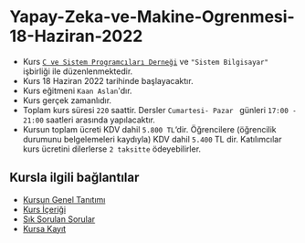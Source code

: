 # Yapay-Zeka-ve-Makine-Ogrenmesi-18-Haziran-2022

+ Kurs [`C ve Sistem Programcıları Derneği`](http://www.csystem.org/) ve `"Sistem Bilgisayar"` işbirliği ile düzenlenmektedir.
+ Kurs 18 Haziran 2022 tarihinde başlayacaktır.
+ Kurs eğitmeni `Kaan Aslan`'dır.
+ Kurs gerçek zamanlıdır.
+ Toplam kurs süresi `220` saattir. Dersler `Cumartesi- Pazar ` günleri `17:00 - 21:00` saatleri arasında yapılacaktır.
+ Kursun toplam ücreti KDV dahil `5.800 TL`‘dir. Öğrencilere (öğrencilik durumunu belgelemeleri kaydıyla) KDV dahil `5.400` TL dir. Katılımcılar kurs ücretini dilerlerse `2 taksitte` ödeyebilirler.

## Kursla ilgili bağlantılar
+ [Kursun Genel Tanıtımı](https://github.com/CSD-1993/Yapay-Zeka-ve-Makine-Ogrenmesi-18-Haziran-2022/blob/main/kurs_tanitimi.md)
+ [Kurs İçeriği](https://github.com/CSD-1993/Yapay-Zeka-ve-Makine-Ogrenmesi-18-Haziran-2022/blob/main/kurs_icerigi.md)
+ [Sık Sorulan Sorular](https://github.com/CSD-1993/Yapay-Zeka-ve-Makine-Ogrenmesi-18-Haziran-2022/blob/main/sss.md)
+ [Kursa Kayıt](https://us02web.zoom.us/meeting/register/tZAof-urqD8sH9MadrR6bgXcCtbiPtZ0v0GG)
